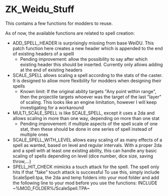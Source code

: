 # ZK_Weidu_Stuff
This contains a few functions for modders to reuse.

As of now, the available functions are related to spell creation:

* ADD_SPELL_HEADER is surprisingly missing from base WeiDU. This patch function here creates a new header which is appended to the end of existing headers of a spelll
  * Pending improvement: allow the possibility to say after which existing header this should be inserted. Currently only allows adding at the end of existing headers
* SCALE_SPELL allows scaling a spell according to the stats of the caster. It is designed to allow more flexibility for modders when designing their spells
  * Known limit: If the original ability targets "Any point within range", then the projectile targets whoever was the target of the last "layer" of scaling. This looks like an engine limitation, however I will keep investigating for a workaround
* MULTI_SCALE_SPELL is like SCALE_SPELL, except it uses a 2da and allows scaling in more than one way, depending on more than one stat
  * Pending improvement: if multiple aspects of the spell scale of one stat, then these should be done in one series of spell instead of multiple ones
* SCALE_SPELL_WITH_LEVEL allows easy scaling of as many effects of a spell as wanted, based on level and regular intervals. With a proper 2da and a spell with at least one existing ability, this can handle any basic scaling of spells depending on level (dice number, dice size, saving throw,...)
* SPELL_HIT_CHECK mimicks a touch attack for the spell. The spell only hits if that "fake" touch attack is successful
To use this, simply include ScaleSpell.tpa, the 2da and temp folders into your mod folder and add the following line to your mod before you use the functions:
INCLUDE ~%MOD_FOLDER%/ScaleSpell.TPA~
